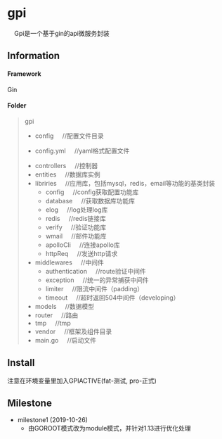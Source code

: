 # gpi

&nbsp;&nbsp;&nbsp;&nbsp;Gpi是一个基于gin的api微服务封装
## Information

#### Framework

Gin

#### Folder

> gpi
> * config &nbsp;&nbsp;&nbsp;&nbsp;//配置文件目录 
>  - config.yml &nbsp;&nbsp;&nbsp;&nbsp;//yaml格式配置文件
> * controllers &nbsp;&nbsp;&nbsp;&nbsp;//控制器 
> * entities &nbsp;&nbsp;&nbsp;&nbsp;//数据库实例 
> * libriries &nbsp;&nbsp;&nbsp;&nbsp;//应用库，包括mysql，redis，email等功能的基类封装
>   - config &nbsp;&nbsp;&nbsp;&nbsp;//config获取配置功能库
>   - database &nbsp;&nbsp;&nbsp;&nbsp;//获取数据库功能库
>   - elog &nbsp;&nbsp;&nbsp;&nbsp;//log处理log库
>   - redis &nbsp;&nbsp;&nbsp;&nbsp;//redis链接库
>   - verify &nbsp;&nbsp;&nbsp;&nbsp;//验证功能库
>   - wmail &nbsp;&nbsp;&nbsp;&nbsp;//邮件功能库
>   - apolloCli &nbsp;&nbsp;&nbsp;&nbsp;//连接apollo库
>   - httpReq &nbsp;&nbsp;&nbsp;&nbsp;//发送http请求
> * middlewares &nbsp;&nbsp;&nbsp;&nbsp;//中间件
>   - authentication &nbsp;&nbsp;&nbsp;&nbsp;//route验证中间件
>   - exception &nbsp;&nbsp;&nbsp;&nbsp;//统一的异常捕获中间件
>   - limiter &nbsp;&nbsp;&nbsp;&nbsp;//限流中间件（padding）
>   - timeout &nbsp;&nbsp;&nbsp;&nbsp;//超时返回504中间件（developing）
> * models &nbsp;&nbsp;&nbsp;&nbsp;//数据模型 
> * router &nbsp;&nbsp;&nbsp;&nbsp;//路由 
> * tmp &nbsp;&nbsp;&nbsp;&nbsp;//tmp 
> * vendor &nbsp;&nbsp;&nbsp;&nbsp;//框架及组件目录 
> * main.go &nbsp;&nbsp;&nbsp;&nbsp;//启动文件
## Install
注意在环境变量里加入GPIACTIVE(fat-测试, pro-正式)
## Milestone
* milestone1 (2019-10-26)
  - 由GOROOT模式改为module模式，并针对1.13进行优化处理 


